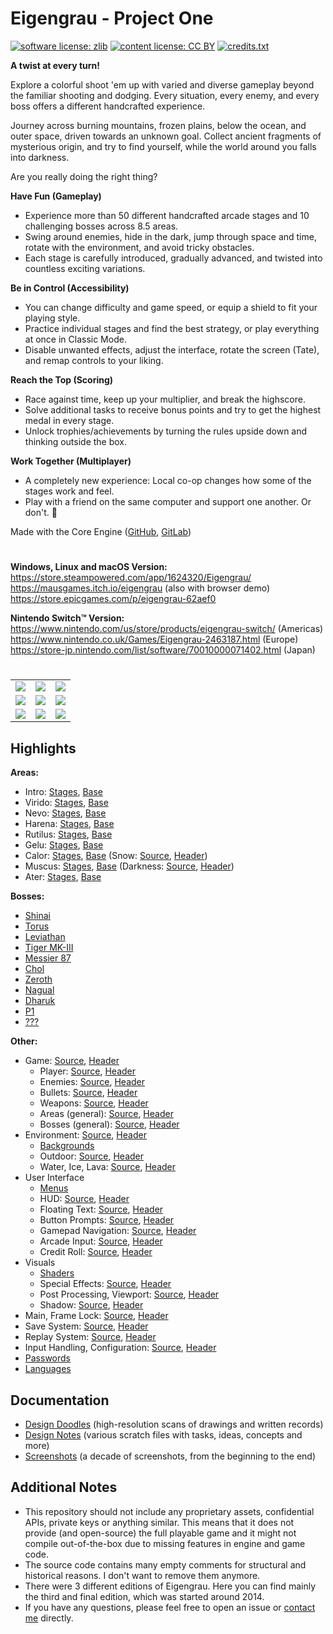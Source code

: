 # Eigengrau - Project One

[![software license: zlib](material/readme/badge_license_software.svg)](LICENSE.txt)
[![content license: CC BY](material/readme/badge_license_content.svg)](https://creativecommons.org/licenses/by/4.0/)
[![credits.txt](material/readme/badge_credits.svg)](executable/data/credits.txt)

**A twist at every turn!**

Explore a colorful shoot 'em up with varied and diverse gameplay beyond the familiar shooting and dodging. Every situation, every enemy, and every boss offers a different handcrafted experience.

Journey across burning mountains, frozen plains, below the ocean, and outer space, driven towards an unknown goal. Collect ancient fragments of mysterious origin, and try to find yourself, while the world around you falls into darkness.

Are you really doing the right thing?

**Have Fun (Gameplay)**
- Experience more than 50 different handcrafted arcade stages and 10 challenging bosses across 8.5 areas.
- Swing around enemies, hide in the dark, jump through space and time, rotate with the environment, and avoid tricky obstacles.
- Each stage is carefully introduced, gradually advanced, and twisted into countless exciting variations.

**Be in Control (Accessibility)**
- You can change difficulty and game speed, or equip a shield to fit your playing style.
- Practice individual stages and find the best strategy, or play everything at once in Classic Mode.
- Disable unwanted effects, adjust the interface, rotate the screen (Tate), and remap controls to your liking.

**Reach the Top (Scoring)**
- Race against time, keep up your multiplier, and break the highscore.
- Solve additional tasks to receive bonus points and try to get the highest medal in every stage.
- Unlock trophies/achievements by turning the rules upside down and thinking outside the box.

**Work Together (Multiplayer)**
- A completely new experience: Local co-op changes how some of the stages work and feel.
- Play with a friend on the same computer and support one another. Or don't. 🙂

Made with the Core Engine ([GitHub](https://github.com/MausGames/core-engine), [GitLab](https://gitlab.com/MausGames/core-engine))

#

**Windows, Linux and macOS Version:**  
https://store.steampowered.com/app/1624320/Eigengrau/  
https://mausgames.itch.io/eigengrau (also with browser demo)  
https://store.epicgames.com/p/eigengrau-62aef0  

**Nintendo Switch™ Version:**  
https://www.nintendo.com/us/store/products/eigengrau-switch/ (Americas)  
https://www.nintendo.co.uk/Games/Eigengrau-2463187.html (Europe)  
https://store-jp.nintendo.com/list/software/70010000071402.html (Japan)

#

<table>
    <tr>
        <td><a href="material/screenshots/p1_screen_021.jpg?raw=true"><img src="material/screenshots/p1_screen_021t.jpg"></a></td>
        <td><a href="material/screenshots/p1_screen_022.jpg?raw=true"><img src="material/screenshots/p1_screen_022t.jpg"></a></td>
        <td><a href="material/screenshots/p1_screen_023.jpg?raw=true"><img src="material/screenshots/p1_screen_023t.jpg"></a></td>
    </tr>
    <tr>
        <td><a href="material/screenshots/p1_screen_024.jpg?raw=true"><img src="material/screenshots/p1_screen_024t.jpg"></a></td>
        <td><a href="material/screenshots/p1_screen_025.jpg?raw=true"><img src="material/screenshots/p1_screen_025t.jpg"></a></td>
        <td><a href="material/screenshots/p1_screen_026.jpg?raw=true"><img src="material/screenshots/p1_screen_026t.jpg"></a></td>
    </tr>
    <tr>
        <td><a href="material/screenshots/p1_screen_027.jpg?raw=true"><img src="material/screenshots/p1_screen_027t.jpg"></a></td>
        <td><a href="material/screenshots/p1_screen_028.jpg?raw=true"><img src="material/screenshots/p1_screen_028t.jpg"></a></td>
        <td><a href="material/screenshots/p1_screen_030.jpg?raw=true"><img src="material/screenshots/p1_screen_030t.jpg"></a></td>
    </tr>
</table>

## Highlights

**Areas:**
- Intro: [Stages](source/game/mission/99_cIntroMission_setup.cpp), [Base](source/game/mission/99_cIntroMission.cpp)
- Virido: [Stages](source/game/mission/01_cViridoMission_setup.cpp), [Base](source/game/mission/01_cViridoMission.cpp)
- Nevo: [Stages](source/game/mission/02_cNevoMission_setup.cpp), [Base](source/game/mission/02_cNevoMission.cpp)
- Harena: [Stages](source/game/mission/03_cHarenaMission_setup.cpp), [Base](source/game/mission/03_cHarenaMission.cpp)
- Rutilus: [Stages](source/game/mission/04_cRutilusMission_setup.cpp), [Base](source/game/mission/04_cRutilusMission.cpp)
- Gelu: [Stages](source/game/mission/05_cGeluMission_setup.cpp), [Base](source/game/mission/05_cGeluMission.cpp)
- Calor: [Stages](source/game/mission/06_cCalorMission_setup.cpp), [Base](source/game/mission/06_cCalorMission.cpp) (Snow: [Source](source/visual/cSnow.cpp), [Header](source/visual/cSnow.h))
- Muscus: [Stages](source/game/mission/07_cMuscusMission_setup.cpp), [Base](source/game/mission/07_cMuscusMission.cpp) (Darkness: [Source](source/visual/cHeadlight.cpp), [Header](source/visual/cHeadlight.h))
- Ater: [Stages](source/game/mission/08_cAterMission_setup.cpp), [Base](source/game/mission/08_cAterMission.cpp)

**Bosses:**
- [Shinai](source/game/boss/9901_cIntroBoss.cpp)
- [Torus](source/game/boss/0102_cTorusBoss.cpp)
- [Leviathan](source/game/boss/0203_cLeviathanBoss.cpp)
- [Tiger MK-III](source/game/boss/0302_cTigerBoss.cpp)
- [Messier 87](source/game/boss/0403_cMessierBoss.cpp)
- [Chol](source/game/boss/0503_cCholBoss.cpp)
- [Zeroth](source/game/boss/0603_cZerothBoss.cpp)
- [Nagual](source/game/boss/0702_cGemingaBoss.cpp)
- [Dharuk](source/game/boss/0101_cDharukBoss.cpp)
- [P1](source/game/boss/0801_cProjectOneBoss.cpp)
- [???](source/game/boss/0802_cEigengrauBoss.cpp)

**Other:**
- Game: [Source](source/game/cGame.cpp), [Header](source/game/cGame.h)
  - Player: [Source](source/game/cPlayer.cpp), [Header](source/game/cPlayer.h)
  - Enemies: [Source](source/game/cEnemy.cpp), [Header](source/game/cEnemy.h)
  - Bullets: [Source](source/game/cBullet.cpp), [Header](source/game/cBullet.h)
  - Weapons: [Source](source/game/cWeapon.cpp), [Header](source/game/cWeapon.h)
  - Areas (general): [Source](source/game/mission/cMission.cpp), [Header](source/game/mission/cMission.h)
  - Bosses (general): [Source](source/game/boss/cBoss.cpp), [Header](source/game/boss/cBoss.h)
- Environment: [Source](source/environment/cEnvironment.cpp), [Header](source/environment/cEnvironment.h)
  - [Backgrounds](source/environment/background)
  - Outdoor: [Source](source/environment/cOutdoor.cpp), [Header](source/environment/cOutdoor.h)
  - Water, Ice, Lava: [Source](source/environment/cWater.cpp), [Header](source/environment/cWater.h)
- User Interface
  - [Menus](source/interface/menu)
  - HUD: [Source](source/interface/cInterface.cpp), [Header](source/interface/cInterface.h)
  - Floating Text: [Source](source/interface/cCombatText.cpp), [Header](source/interface/cCombatText.h)
  - Button Prompts: [Source](source/interface/cFigure.cpp), [Header](source/interface/cFigure.h)
  - Gamepad Navigation: [Source](source/additional/cMenuNavigator.cpp), [Header](source/additional/cMenuNavigator.h)
  - Arcade Input: [Source](source/interface/cArcadeInput.cpp), [Header](source/interface/cArcadeInput.h)
  - Credit Roll: [Source](source/interface/cCreditRoll.cpp), [Header](source/interface/cCreditRoll.h)
- Visuals
  - [Shaders](executable/data/shaders)
  - Special Effects: [Source](source/visual/cSpecialEffects.cpp), [Header](source/visual/cSpecialEffects.h)
  - Post Processing, Viewport: [Source](source/visual/cPostProcessing.cpp), [Header](source/visual/cPostProcessing.h)
  - Shadow: [Source](source/visual/cShadow.cpp), [Header](source/visual/cShadow.h)
- Main, Frame Lock: [Source](source/main.cpp), [Header](source/main.h)
- Save System: [Source](source/file/cSave.cpp), [Header](source/file/cSave.h)
- Replay System: [Source](source/file/cReplay.cpp), [Header](source/file/cReplay.h)
- Input Handling, Configuration: [Source](source/file/cConfig.cpp), [Header](source/file/cConfig.h)
- [Passwords](source/additional/cPasswords.cpp)
- [Languages](executable/data/languages)

## Documentation

- [Design Doodles](https://drive.google.com/drive/folders/19IDtXZdvwtx6ng-0dzGaivwl6W_nE1Nq) (high-resolution scans of drawings and written records)
- [Design Notes](resources/notes) (various scratch files with tasks, ideas, concepts and more)
- [Screenshots](https://drive.google.com/drive/folders/1wUOl3Ni1_uNE3cLdaLv8gQ8veeAd05Rv) (a decade of screenshots, from the beginning to the end)

## Additional Notes

- This repository should not include any proprietary assets, confidential APIs, private keys or anything similar. This means that it does not provide (and open-source) the full playable game and it might not compile out-of-the-box due to missing features in engine and game code.
- The source code contains many empty comments for structural and historical reasons. I don't want to remove them anymore.
- There were 3 different editions of Eigengrau. Here you can find mainly the third and final edition, which was started around 2014.
- If you have any questions, please feel free to open an issue or [contact me](https://www.maus-games.at/) directly.
